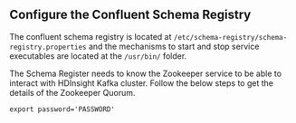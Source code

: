 ## Configure the Confluent Schema Registry

The confluent schema registry is located at  ``` /etc/schema-registry/schema-registry.properties ``` and the mechanisms to start and stop service executables are located at the  ```/usr/bin/``` folder. 

The Schema Register needs to know the Zookeeper service to be able to interact with HDInsight Kafka cluster. Follow the below steps to get the details of the Zookeeper Quorum.



```export password='PASSWORD' ```
<!--stackedit_data:
eyJoaXN0b3J5IjpbMjEwMDE0Nzc3MF19
-->